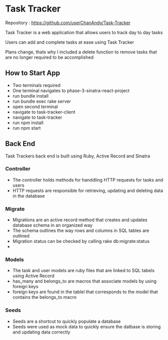 # Task Tracker

Repository : https://github.com/userChanAndy/Task-Tracker

Task Tracker is a web application that allows users to track day to day tasks

Users can add and complete tasks at ease using Task Tracker

Plans change, thats why I included a delete function to remove tasks that are no longer required to be accomplished

## How to Start App

- Two terminals required
- One terminal navigates to phase-3-sinatra-react-project
- run bundle install
- run bundle exec rake server
- open second terminal
- navigate to task-tracker-client
- navigate to task-tracker
- run npm install
- run npm start

## Back End

Task Trackers back end is built using Ruby, Active Record and Sinatra

### Controller

- The controller holds methods for handdling HTTP requests for tasks and users
- HTTP requests are responsible for retrieving, updating and deleting data in the database

### Migrate

- Migrations are an active record method that creates and updates database schema in an organized way
- The schema outlines the way rows and columns in SQL tables are outlined
- Migration status can be checked by calling rake db:migrate:status
-

### Models

- The task and user models are ruby files that are linked to SQL tabels using Active Record
- has_many and belongs_to are macros that associate models by using foreign keys
- foreign keys are found in the tablel that corresponds to the model that contains the belongs_to macro

### Seeds

- Seeds are a shortcut to quickly populate a database
- Seeds were used as mock data to quickly ensure the datbase is storing and updating data correctly

